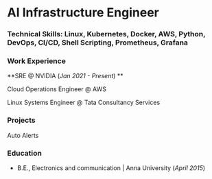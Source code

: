 # AI Infrastructure Engineer


### Technical Skills: Linux, Kubernetes, Docker, AWS, Python, DevOps, CI/CD, Shell Scripting, Prometheus, Grafana

### Work Experience
**SRE @ NVIDIA (_Jan 2021 - Present_) **

Cloud Operations Engineer @ AWS

Linux Systems Engineer @ Tata Consultancy Services

### Projects
Auto Alerts 


### Education
- B.E., Electronics and communication | Anna University (_April 2015_)